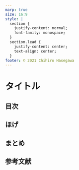 ```yaml
---
marp: true
size: 16:9
style: |
  section {
    justify-content: normal;
    font-family: monospace;
  }
  section.lead {
    justify-content: center;
    text-align: center;
  }
footer: © 2021 Chihiro Hasegawa
---
```


# タイトル

<!--
_class: lead
headingDivider: 2
-->

## 目次

<!--
header: タイトル
paginate: true
-->
## ほげ

## まとめ

## 参考文献